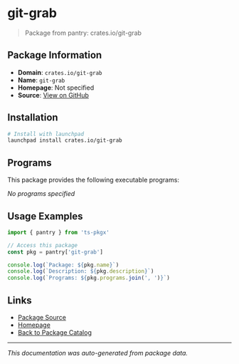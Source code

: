 # git-grab

> Package from pantry: crates.io/git-grab

## Package Information

- **Domain**: `crates.io/git-grab`
- **Name**: `git-grab`
- **Homepage**: Not specified
- **Source**: [View on GitHub](https://github.com/pkgxdev/pantry/tree/main/projects/crates.io/git-grab/package.yml)

## Installation

```bash
# Install with launchpad
launchpad install crates.io/git-grab
```

## Programs

This package provides the following executable programs:

*No programs specified*

## Usage Examples

```typescript
import { pantry } from 'ts-pkgx'

// Access this package
const pkg = pantry['git-grab']

console.log(`Package: ${pkg.name}`)
console.log(`Description: ${pkg.description}`)
console.log(`Programs: ${pkg.programs.join(', ')}`)
```

## Links

- [Package Source](https://github.com/pkgxdev/pantry/tree/main/projects/crates.io/git-grab/package.yml)
- [Homepage](#)
- [Back to Package Catalog](../../../package-catalog.md)

---

*This documentation was auto-generated from package data.*
